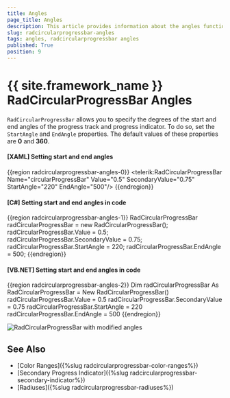 ```yaml
---
title: Angles
page_title: Angles
description: This article provides information about the angles functionality of RadCircularProgressBar control.
slug: radcircularprogressbar-angles
tags: angles, radcircularprogressbar angles
published: True
position: 9
---
```


# {{ site.framework_name }} RadCircularProgressBar Angles

`RadCircularProgressBar` allows you to specify the degrees of the start and end angles of the progress track and progress indicator. To do so, set the `StartAngle` and `EndAngle` properties. The default values of these properties are __0__ and __360__.

#### __[XAML] Setting start and end angles__
{{region radcircularprogressbar-angles-0}}
    <telerik:RadCircularProgressBar Name="circularProgressBar" Value="0.5" SecondaryValue="0.75" StartAngle="220" EndAngle="500"/>
{{endregion}}

#### __[C#] Setting start and end angles in code__
{{region radcircularprogressbar-angles-1}}
    RadCircularProgressBar radCircularProgressBar = new RadCircularProgressBar();
    radCircularProgressBar.Value = 0.5;
    radCircularProgressBar.SecondaryValue = 0.75;
    radCircularProgressBar.StartAngle = 220;
    radCircularProgressBar.EndAngle = 500;
{{endregion}}

#### __[VB.NET] Setting start and end angles in code__
{{region radcircularprogressbar-angles-2}}
    Dim radCircularProgressBar As RadCircularProgressBar = New RadCircularProgressBar()
    radCircularProgressBar.Value = 0.5
    radCircularProgressBar.SecondaryValue = 0.75
    radCircularProgressBar.StartAngle = 220
    radCircularProgressBar.EndAngle = 500
{{endregion}}

![RadCircularProgressBar with modified angles](images/radcircularprogressbar-angles-0.png)

## See Also
* [Color Ranges]({%slug radcircularprogressbar-color-ranges%})
* [Secondary Progress Indicator]({%slug radcircularprogressbar-secondary-indicator%})
* [Radiuses]({%slug radcircularprogressbar-radiuses%})